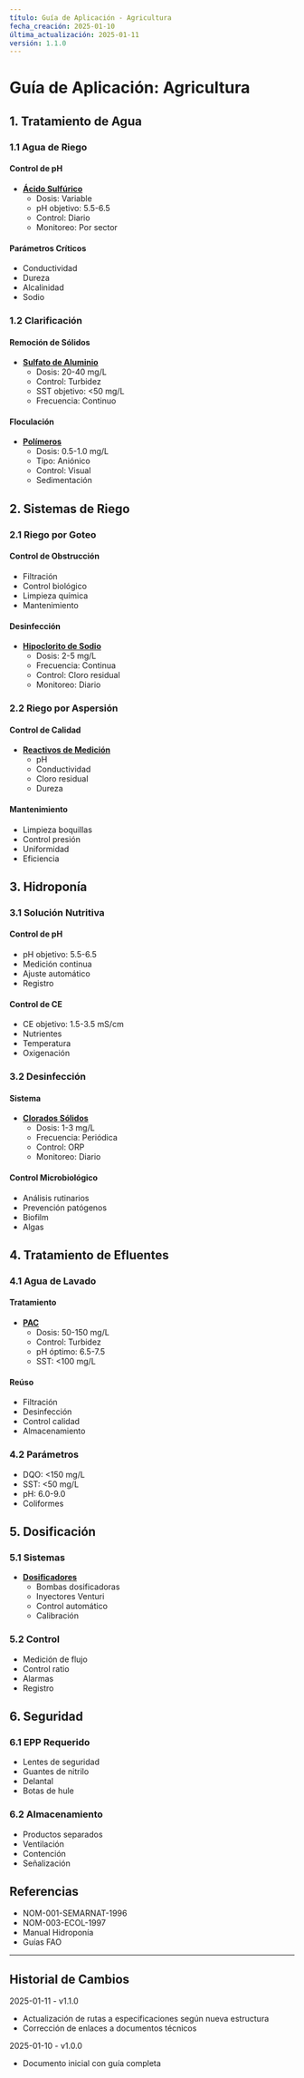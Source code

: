 ```yaml
---
título: Guía de Aplicación - Agricultura
fecha_creación: 2025-01-10
última_actualización: 2025-01-11
versión: 1.1.0
---
```


# Guía de Aplicación: Agricultura

## 1. Tratamiento de Agua

### 1.1 Agua de Riego
#### Control de pH
- **[Ácido Sulfúrico](../especificaciones/acido_sulfurico.md)**
  * Dosis: Variable
  * pH objetivo: 5.5-6.5
  * Control: Diario
  * Monitoreo: Por sector

#### Parámetros Críticos
- Conductividad
- Dureza
- Alcalinidad
- Sodio

### 1.2 Clarificación
#### Remoción de Sólidos
- **[Sulfato de Aluminio](../especificaciones/sulfato_aluminio.md)**
  * Dosis: 20-40 mg/L
  * Control: Turbidez
  * SST objetivo: <50 mg/L
  * Frecuencia: Continuo

#### Floculación
- **[Polímeros](../especificaciones/polimeros.md)**
  * Dosis: 0.5-1.0 mg/L
  * Tipo: Aniónico
  * Control: Visual
  * Sedimentación

## 2. Sistemas de Riego

### 2.1 Riego por Goteo
#### Control de Obstrucción
- Filtración
- Control biológico
- Limpieza química
- Mantenimiento

#### Desinfección
- **[Hipoclorito de Sodio](../especificaciones/hipoclorito_sodio.md)**
  * Dosis: 2-5 mg/L
  * Frecuencia: Continua
  * Control: Cloro residual
  * Monitoreo: Diario

### 2.2 Riego por Aspersión
#### Control de Calidad
- **[Reactivos de Medición](../especificaciones/reactivos_medicion.md)**
  * pH
  * Conductividad
  * Cloro residual
  * Dureza

#### Mantenimiento
- Limpieza boquillas
- Control presión
- Uniformidad
- Eficiencia

## 3. Hidroponía

### 3.1 Solución Nutritiva
#### Control de pH
- pH objetivo: 5.5-6.5
- Medición continua
- Ajuste automático
- Registro

#### Control de CE
- CE objetivo: 1.5-3.5 mS/cm
- Nutrientes
- Temperatura
- Oxigenación

### 3.2 Desinfección
#### Sistema
- **[Clorados Sólidos](../especificaciones/clorados_solidos.md)**
  * Dosis: 1-3 mg/L
  * Frecuencia: Periódica
  * Control: ORP
  * Monitoreo: Diario

#### Control Microbiológico
- Análisis rutinarios
- Prevención patógenos
- Biofilm
- Algas

## 4. Tratamiento de Efluentes

### 4.1 Agua de Lavado
#### Tratamiento
- **[PAC](../especificaciones/pac_coagulantes.md)**
  * Dosis: 50-150 mg/L
  * Control: Turbidez
  * pH óptimo: 6.5-7.5
  * SST: <100 mg/L

#### Reúso
- Filtración
- Desinfección
- Control calidad
- Almacenamiento

### 4.2 Parámetros
- DQO: <150 mg/L
- SST: <50 mg/L
- pH: 6.0-9.0
- Coliformes

## 5. Dosificación

### 5.1 Sistemas
- **[Dosificadores](../especificaciones/dosificadores.md)**
  * Bombas dosificadoras
  * Inyectores Venturi
  * Control automático
  * Calibración

### 5.2 Control
- Medición de flujo
- Control ratio
- Alarmas
- Registro

## 6. Seguridad

### 6.1 EPP Requerido
- Lentes de seguridad
- Guantes de nitrilo
- Delantal
- Botas de hule

### 6.2 Almacenamiento
- Productos separados
- Ventilación
- Contención
- Señalización

## Referencias
- NOM-001-SEMARNAT-1996
- NOM-003-ECOL-1997
- Manual Hidroponía
- Guías FAO

---
## Historial de Cambios
2025-01-11 - v1.1.0
- Actualización de rutas a especificaciones según nueva estructura
- Corrección de enlaces a documentos técnicos

2025-01-10 - v1.0.0
- Documento inicial con guía completa